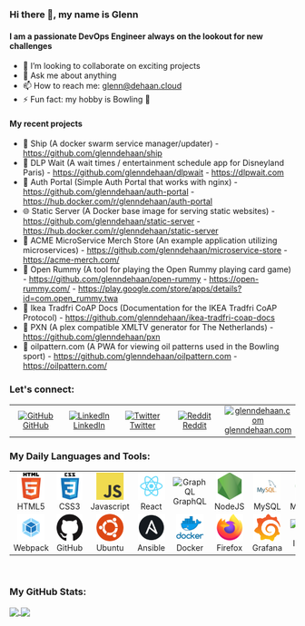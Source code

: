 ### Hi there 👋, my name is Glenn
#### I am a passionate DevOps Engineer always on the lookout for new challenges

- 👯 I’m looking to collaborate on exciting projects 
- 💬 Ask me about anything 
- 📫 How to reach me: glenn@dehaan.cloud 
- ⚡ Fun fact: my hobby is Bowling 🎳

#### My recent projects

- 🚚 Ship (A docker swarm service manager/updater) - https://github.com/glenndehaan/ship
- 🎢 DLP Wait (A wait times / entertainment schedule app for Disneyland Paris) - https://github.com/glenndehaan/dlpwait - https://dlpwait.com
- 🔐 Auth Portal (Simple Auth Portal that works with nginx) - https://github.com/glenndehaan/auth-portal - https://hub.docker.com/r/glenndehaan/auth-portal
- 🌐 Static Server (A Docker base image for serving static websites) - https://github.com/glenndehaan/static-server - https://hub.docker.com/r/glenndehaan/static-server
- 🛒 ACME MicroService Merch Store (An example application utilizing microservices) - https://github.com/glenndehaan/microservice-store - https://acme-merch.com/
- 🎲 Open Rummy (A tool for playing the Open Rummy playing card game) - https://github.com/glenndehaan/open-rummy - https://open-rummy.com/ - https://play.google.com/store/apps/details?id=com.open_rummy.twa
- 📄 Ikea Tradfri CoAP Docs (Documentation for the IKEA Tradfri CoAP Protocol) - https://github.com/glenndehaan/ikea-tradfri-coap-docs
- 📡 PXN (A plex compatible XMLTV generator for The Netherlands) - https://github.com/glenndehaan/pxn
- 🎳 oilpattern.com (A PWA for viewing oil patterns used in the Bowling sport) - https://github.com/glenndehaan/oilpattern.com - https://oilpattern.com/

### Let's connect:
<table>
    <tr>
        <td align="center" width="96">
            <a href="https://github.com/glenndehaan">
                <img src="https://cdn.jsdelivr.net/npm/simple-icons@3.0.1/icons/github.svg" width="48" height="48" alt="GitHub" />
                <br/>GitHub
            </a>
        </td>
        <td align="center" width="96">
            <a href="https://www.linkedin.com/in/glenndehaan/">
                <img src="https://cdn.jsdelivr.net/npm/simple-icons@3.0.1/icons/linkedin.svg" width="48" height="48" alt="LinkedIn" />
                <br/>LinkedIn
            </a>
        </td>
        <td align="center" width="96">
            <a href="https://twitter.com/glenndehaan">
                <img src="https://cdn.jsdelivr.net/npm/simple-icons@3.0.1/icons/twitter.svg" width="48" height="48" alt="Twitter" />
                <br/>Twitter
            </a>
        </td>
        <td align="center" width="96">
            <a href="https://www.reddit.com/user/glenndehaan">
                <img src="https://cdn.jsdelivr.net/npm/simple-icons@3.0.1/icons/reddit.svg" width="48" height="48" alt="Reddit" />
                <br/>Reddit
            </a>
        </td>
        <td align="center" width="96">
            <a href="https://glenndehaan.com">
                <img src="https://cdn.jsdelivr.net/npm/simple-icons@3.0.1/icons/icloud.svg" width="48" height="48" alt="glenndehaan.com" />
                <br/>glenndehaan.com
            </a>
        </td>
    </tr>
</table>

### My Daily Languages and Tools:

<table>
    <tr>
        <td align="center" width="96">
            <img src="https://raw.githubusercontent.com/github/explore/80688e429a7d4ef2fca1e82350fe8e3517d3494d/topics/html/html.png" width="48" height="48" alt="HTML5" />
            <br/>HTML5
        </td>
        <td align="center" width="96">
            <img src="https://raw.githubusercontent.com/github/explore/80688e429a7d4ef2fca1e82350fe8e3517d3494d/topics/css/css.png" width="48" height="48" alt="CSS3" />
            <br/>CSS3
        </td>
        <td align="center" width="96">
            <img src="https://raw.githubusercontent.com/github/explore/80688e429a7d4ef2fca1e82350fe8e3517d3494d/topics/javascript/javascript.png" width="48" height="48" alt="Javascript" />
            <br/>Javascript
        </td>
        <td align="center" width="96">
            <img src="https://raw.githubusercontent.com/github/explore/80688e429a7d4ef2fca1e82350fe8e3517d3494d/topics/react/react.png" width="48" height="48" alt="React" />
            <br/>React
        </td>
        <td align="center" width="96">
            <img src="https://graphql.org/img/logo.svg" width="48" height="48" alt="GraphQL" />
            <br/>GraphQL
        </td>
        <td align="center" width="96">
            <img src="https://raw.githubusercontent.com/github/explore/80688e429a7d4ef2fca1e82350fe8e3517d3494d/topics/nodejs/nodejs.png" width="48" height="48" alt="NodeJS" />
            <br/>NodeJS
        </td>
        <td align="center" width="96">
            <img src="https://raw.githubusercontent.com/github/explore/80688e429a7d4ef2fca1e82350fe8e3517d3494d/topics/mysql/mysql.png" width="48" height="48" alt="MySQL" />
            <br/>MySQL
        </td>
        <td align="center" width="96">
            <img src="https://raw.githubusercontent.com/github/explore/80688e429a7d4ef2fca1e82350fe8e3517d3494d/topics/mongodb/mongodb.png" width="48" height="48" alt="MongoDB" />
            <br/>MongoDB
        </td>
        <td align="center" width="96">
            <img src="https://raw.githubusercontent.com/github/explore/80688e429a7d4ef2fca1e82350fe8e3517d3494d/topics/eslint/eslint.png" width="48" height="48" alt="ESLint" />
            <br/>ESLint
        </td>
    </tr>
    <tr>
        <td align="center" width="96">
            <img src="https://raw.githubusercontent.com/github/explore/80688e429a7d4ef2fca1e82350fe8e3517d3494d/topics/webpack/webpack.png" width="48" height="48" alt="Webpack" />
            <br/>Webpack
        </td>
        <td align="center" width="96">
            <img src="https://raw.githubusercontent.com/github/explore/78df643247d429f6cc873026c0622819ad797942/topics/github/github.png" width="48" height="48" alt="GitHub" />
            <br/>GitHub
        </td>
        <td align="center" width="96">
            <img src="https://raw.githubusercontent.com/github/explore/80688e429a7d4ef2fca1e82350fe8e3517d3494d/topics/ubuntu/ubuntu.png" width="48" height="48" alt="Ubuntu" />
            <br/>Ubuntu
        </td>
        <td align="center" width="96">
            <img src="https://raw.githubusercontent.com/github/explore/80688e429a7d4ef2fca1e82350fe8e3517d3494d/topics/ansible/ansible.png" width="48" height="48" alt="Ansible" />
            <br/>Ansible
        </td>
        <td align="center" width="96">
            <img src="https://raw.githubusercontent.com/github/explore/80688e429a7d4ef2fca1e82350fe8e3517d3494d/topics/docker/docker.png" width="48" height="48" alt="Docker" />
            <br/>Docker
        </td>
        <td align="center" width="96">
            <img src="https://raw.githubusercontent.com/github/explore/728542e0d33f83720614f61923a9cb424264db23/topics/firefox/firefox.png" width="48" height="48" alt="Firefox" />
            <br/>Firefox
        </td>
        <td align="center" width="96">
            <img src="https://raw.githubusercontent.com/grafana/grafana/master/public/img/grafana_icon.svg" width="48" height="48" alt="Grafana" />
            <br/>Grafana
        </td>
        <td align="center" width="96">
            <img src="https://influxdata.github.io/branding/img/downloads/influxdata-logo--symbol--pool.svg" width="48" height="48" alt="InfluxDB" />
            <br/>InfluxDB
        </td>
        <td align="center" width="96">
            <img src="https://raw.githubusercontent.com/github/explore/80688e429a7d4ef2fca1e82350fe8e3517d3494d/topics/google/google.png" width="48" height="48" alt="Google" />
            <br/>Google
        </td>
    </tr>
</table>

<br/>

### My GitHub Stats:
<a href="#">
  <img align="center" src="https://github-readme-stats.vercel.app/api?username=glenndehaan&show_icons=true&theme=dark&hide_border=true&hide_title=true&bg_color=0d1117" />
</a>
<a href="#">
  <img align="center" src="https://github-readme-stats.vercel.app/api/top-langs/?username=glenndehaan&theme=dark&hide_border=true&hide_title=true&bg_color=0d1117" />
</a>
